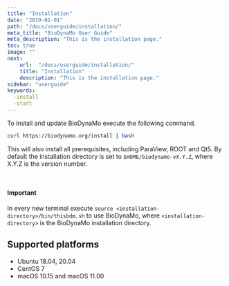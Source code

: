 ```yaml
---
title: "Installation"
date: "2019-01-01"
path: "/docs/userguide/installation/"
meta_title: "BioDynaMo User Guide"
meta_description: "This is the installation page."
toc: true
image: ""
next:
    url:  "/docs/userguide/installation/"
    title: "Installation"
    description: "This is the installation page."
sidebar: "userguide"
keywords:
  -install
  -start
---
```


To install and update BioDynaMo execute the following command.

```bash
curl https://biodynamo.org/install | bash
```

This will also install all prerequisites, including ParaView, ROOT and Qt5.
By default the installation directory is set to `$HOME/biodynamo-vX.Y.Z`, where X.Y.Z is the version number.

<br/>

<a class="sbox" target="_blank" rel="noopener">
    <div class="sbox-content">
    	<h4><b>Important</b></h4>
    	<p>In every new terminal execute <code>source &lt;installation-directory&gt;/bin/thisbdm.sh</code>
      to use BioDynaMo, where <code>&lt;installation-directory&gt;</code> is the BioDynaMo installation directory.<br>
		</p>
    </div>
</a>

## Supported platforms

*  Ubuntu 18.04, 20.04
*  CentOS 7
*  macOS 10.15 and macOS 11.00

